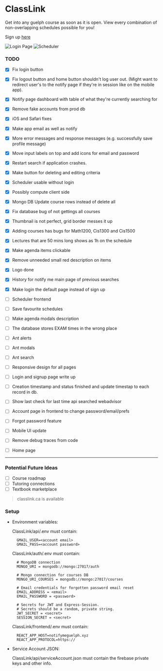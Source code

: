 # ClassLink
Get into any guelph course as soon as it is open. View every combination of non-overlapping schedules possible for you!

Sign up [here](https://notifymeguelph.xyz/)

![Login Page](https://i.imgur.com/k1Sap9v.png)
![Scheduler](https://i.imgur.com/AFUpc94.png)

### TODO
- [x] Fix login button
- [x] Fix logout button and home button shouldn't log user out. (Might want to redirect user's to the notify page if they're in session like on the mobile app).
- [x] Notify page dashboard with table of what they're currently searching for
- [x] Remove fake accounts from prod db
- [x] iOS and Safari fixes
- [x] Make app email as well as notify
- [x] More error messages and response messages (e.g. successfully save profile message)
- [x] Move input labels on top and add icons for email and password
- [x] Restart search if application crashes.
- [x] Make button for deleting and editing criteria
- [x] Scheduler usable without login
- [x] Possibly compute client side
- [x] Mongo DB Update course rows instead of delete all
- [x] Fix database bug of not gettings all courses
- [x] Thumbnail is not perfect, grid border messes it up
- [x] Adding courses has bugs for Math1200, Cis1300 and Cis1500
- [x] Lectures that are 50 mins long shows as 1h on the schedule
- [x] Make agenda items clickable
- [x] Remove unneeded small red description on items
- [x] Logo done
- [x] History for notify me main page of previous searches
- [x] Make login the default page instead of sign up

- [ ] Scheduler frontend
- [ ] Save favourite schedules
- [ ] Make agenda modals description
- [ ] The database stores EXAM times in the wrong place

- [ ] Ant alerts
- [ ] Ant modals
- [ ] Ant search

- [ ] Responsive design for all pages
- [ ] Login and signup page write up
- [ ] Creation timestamp and status finished and update timestap to each record in db.
- [ ] Show last check for last time api searched webadvisor
- [ ] Account page in frontend to change password/email/prefs
- [ ] Forgot password feature
- [ ] Mobile UI update
- [ ] Remove debug traces from code
- [ ] Home page
---
### Potential Future Ideas
- [ ] Course roadmap
- [ ] Tutoring connections
- [ ] Textbook marketplace

> classlink.ca is available

### Setup
- Environment variables:

    ClassLink/api/.env must contain:

        GMAIL_USER=<account email>
        GMAIL_PASS=<account password>
    
    ClassLink/auth/.env must contain:
        
        # MongoDB connection
        MONGO_URI = mongodb://mongo:27017/auth
        
        # Mongo connection for courses DB
        MONGO_URI_COURSES = mongodb://mongo:27017/courses

        # Email credentials for forgotten password email reset
        EMAIL_ADDRESS = <email>
        EMAIL_PASSWORD = <password>

        # Secrets for JWT and Express-Session.
        # Secrets should be a random, private string.
        JWT_SECRET = <secret>
        SESSION_SECRET = <secret>

        
    ClassLink/frontend/.env must contain:
        
        REACT_APP_HOST=notifymeguelph.xyz
        REACT_APP_PROTOCOL=https://

- Service Account JSON:

    ClassLink/api/serviceAccount.json must contain the firebase private keys and other info.
